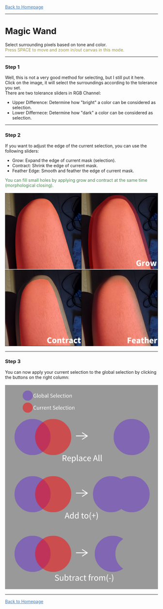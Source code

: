 <a href="./GUI/Help/main_en.md"><font color=#437BB5><u>Back to Homepage</u></font></a>

---
# Magic Wand
Select surrounding pixels based on tone and color.  
<font color=#9C9642>Press SPACE to move and zoom in/out canvas in this mode.</font>

---
### Step 1
Well, this is not a very good method for selecting, but I still put it here.  
Click on the image, it will select the surroundings according to the tolerance you set.  
There are two tolerance sliders in RGB Channel:
* Upper Difference: Determine how "bright" a color can be considered as selection.
* Lower Differnece: Determine how "dark" a color can be considered as selection.

---
### Step 2
If you want to adjust the edge of the current selection, you can use the following sliders:
* Grow: Expand the edge of current mask (selection).
* Contract: Shrink the edge of current mask.
* Feather Edge: Smooth and feather the edge of current mask.

<font color=#40874A>You can fill small holes by applying grow and contract at the same time (morphological closing).</font>  
<br />
![Image](selection_edit_en.png)

---
### Step 3
You can now apply your current selection to the global selection by clicking the buttons on the right column:  
<br />
![Image](selection_apply_en.png)

---
<a href="./GUI/Help/main_en.md"><font color=#437BB5><u>Back to Homepage</u></font></a>
